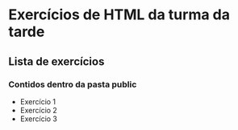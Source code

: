 # Exercícios de HTML da turma da tarde

## Lista de exercícios

### Contidos dentro da pasta public

- Exercício 1
- Exercício 2
- Exercício 3